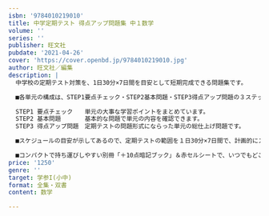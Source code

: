 ```yaml
---
isbn: '9784010219010'
title: 中学定期テスト 得点アップ問題集 中１数学
volume: ''
series: ''
publisher: 旺文社
pubdate: '2021-04-26'
cover: 'https://cover.openbd.jp/9784010219010.jpg'
author: 旺文社／編集
description: |
  中学校の定期テスト対策を、1日30分×7日間を目安として短期完成できる問題集です。

  ■各単元の構成は、STEP1要点チェック・STEP2基本問題・STEP3得点アップ問題の３ステップで、段階的に定期テストの得点力が身につきます。

  STEP1 要点チェック　　単元の大事な学習ポイントをまとめています。
  STEP2 基本問題　　　　基本的な問題で単元の内容を確認できます。
  STEP3 得点アップ問題　定期テストの問題形式にならった単元の総仕上げ問題です。

  ■スケジュールの目安が示してあるので、定期テストの範囲を１日30分×7日間で、計画的にスピード完成できます。

  ■コンパクトで持ち運びしやすい別冊「＋10点暗記ブック」＆赤セルシートで、いつでもどこでも、テスト直前まで大切なポイントを確認できます。
price: '1250'
genre: ''
target: 学参I(小中)
format: 全集・双書
content: 数学

---
```

